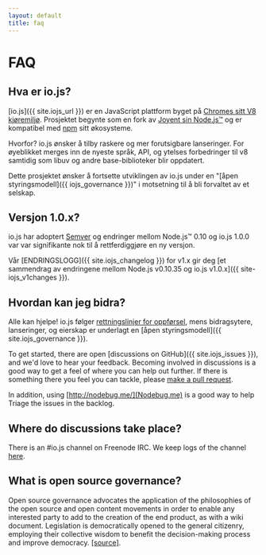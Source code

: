 ```yaml
---
layout: default
title: faq
---
```


# FAQ

<a id="hva-er-iojs"></a>

## Hva er io.js?

[io.js]({{ site.iojs_url }}) er en JavaScript plattform byget på [Chromes sitt
V8 kjøremiljø](http://code.google.com/p/v8/).  Prosjektet begynte som en fork av
[Joyent sin Node.js™](https://nodejs.org/) og er kompatibel med
[npm](https://www.npmjs.org/) sitt økosysteme.

Hvorfor? io.js ønsker å tilby raskere og mer forutsigbare lanseringer.  For
øyeblikket merges inn de nyeste språk, API, og ytelses forbedringer til v8
samtidig som libuv og andre base-biblioteker blir oppdatert.

Dette prosjektet ønsker å fortsette utviklingen av io.js under en "[åpen
styringsmodell]({{ iojs_governance }})" i motsetning til å bli forvaltet av et
selskap.

<a id="versjonering"></a>

## Versjon 1.0.x?

io.js har adoptert [Semver](http://semver.org/) og endringer mellom Node.js™
0.10 og io.js 1.0.0 var var signifikante nok til å rettferdiggjøre en ny
versjon.

Vår [ENDRINGSLOGG]({{ site.iojs_changelog }}) for v1.x gir deg [et sammendrag av
endringene mellom Node.js v0.10.35 og io.js v1.0.x]({{ site-iojs_v1changes }}).

<a id="hvordan-kan-jeg-bidra"></a>

## Hvordan kan jeg bidra?

Alle kan hjelpe! io.js følger [rettningslinjer for
oppførsel]({{site.iojs_coc}}), mens bidragsytere, lanseringer, og eierskap er
underlagt en [åpen styringsmodell]({{ site.iojs_governance }}).

To get started, there are open [discussions on GitHub]({{ site.iojs_issues }}),
and we'd love to hear your feedback.  Becoming involved in discussions is a good
way to get a feel of where you can help out further. If there is something there
you feel you can tackle, please [make a pull
request]({{site.iojs_contribute}}#code-contributions).

In addition, using [http://nodebug.me/](Nodebug.me) is a good way to help Triage
the issues in the backlog.

<a id="where-do-discussions-take-place"></a>

## Where do discussions take place?

There is an #io.js channel on Freenode IRC. We keep logs of the channel
[here](http://logs.libuv.org/io.js/latest).

<a id="what-is-open-source-governance"></a>

## What is open source governance?

Open source governance advocates the application of the philosophies of the open
source and open content movements in order to enable any interested party to add
to the creation of the end product, as with a wiki document. Legislation is
democratically opened to the general citizenry, employing their collective
wisdom to benefit the decision-making process and improve democracy.
[[source]](https://en.wikipedia.org/wiki/Open-source_governance).

